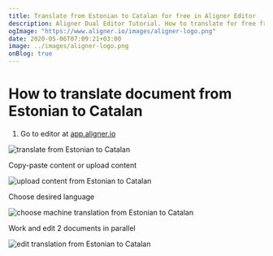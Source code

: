 ```yaml
---
title: Translate from Estonian to Catalan for free in Aligner Editor
description: Aligner Dual Editor Tutorial. How to translate for free from Estonian to Catalan. Aligner is multilingual document management platform. 
ogImage: "https://www.aligner.io/images/aligner-logo.png"
date: 2020-05-06T07:09:21+03:00
image: ../images/aligner-logo.png
onBlog: true
---
```


# How to translate document from Estonian to Catalan

1. Go to editor at [app.aligner.io](https://app.aligner.io "Aligner App web page")

![translate from Estonian to Catalan](../aligner-blank-editor.png "translate from Estonian to Catalan")

Copy-paste content or upload content

![upload content from Estonian to Catalan](../aligner-uploaded-document.png "upload content from Estonian to Catalan")

Choose desired language

![choose machine translation from Estonian to Catalan](../aligner-language-dropdown.png "choose machine translation from Estonian to Catalan")

Work and edit 2 documents in parallel

![edit translation from Estonian to Catalan](../aligner-double-sitded-editor.png "edit translation from Estonian to Catalan")

